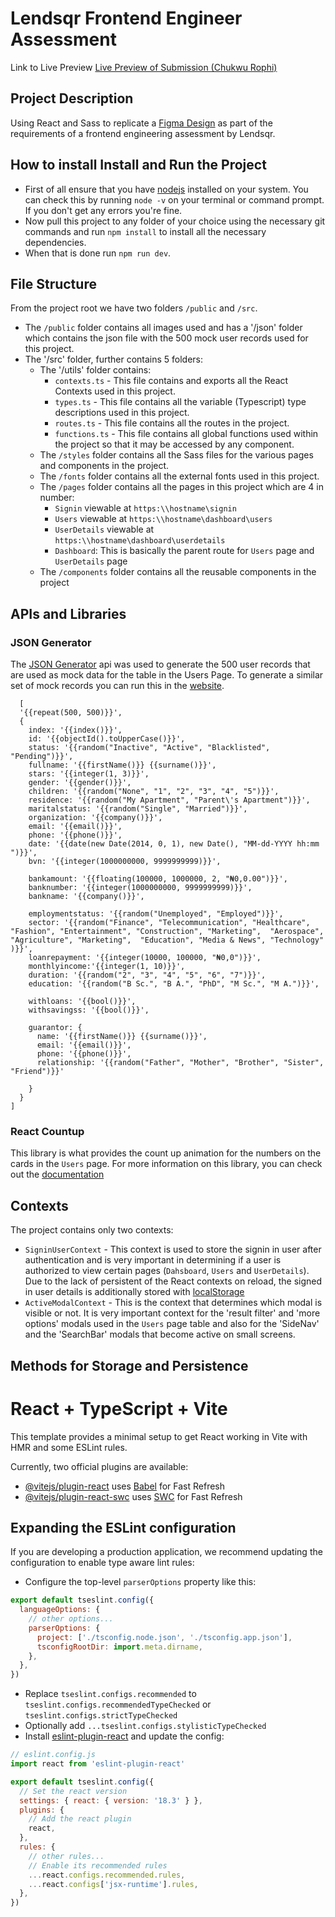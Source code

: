 # Lendsqr Frontend Engineer Assessment

Link to Live Preview
[Live Preview of Submission (Chukwu Rophi)](https://rophi-chukwu-lendsqr-fe-test.netlify.app/)

## Project Description

Using React and Sass to replicate a [Figma Design](https://www.figma.com/design/ZKILoCoIoy1IESdBpq3GNC/Lendsqr-Frontend-Engineering-Assessment?node-id=5530-0&node-type=canvas&t=qSXbJG0rT5GTTXwM-0) as part of the requirements of a frontend engineering assessment by Lendsqr.

## How to install Install and Run the Project

- First of all ensure that you have [nodejs](https://nodejs.org/en) installed on your system. You can check this by running `node -v` on your terminal or command prompt. If you don't get any errors you're fine.
- Now pull this project to any folder of your choice using the necessary git commands and run `npm install` to install all the necessary dependencies.
- When that is done run `npm run dev`.

## File Structure

From the project root we have two folders `/public` and `/src`.

- The `/public` folder contains all images used and has a '/json' folder which contains the json file with the 500 mock user records used for this project.
- The '/src' folder, further contains 5 folders:
  - The '/utils' folder contains:
    - `contexts.ts` - This file contains and exports all the React Contexts used in this project.
    - `types.ts` - This file contains all the variable (Typescript) type descriptions used in this project.
    - `routes.ts` - This file contains all the routes in the project.
    - `functions.ts` - This file contains all global functions used within the project so that it may be accessed by any component.
  - The `/styles` folder contains all the Sass files for the various pages and components in the project.
  - The `/fonts` folder contains all the external fonts used in this project.
  - The `/pages` folder contains all the pages in this project which are 4 in number:
    - `Signin` viewable at `https:\\hostname\signin`
    - `Users` viewable at `https:\\hostname\dashboard\users`
    - `UserDetails` viewable at `https:\\hostname\dashboard\userdetails`
    - `Dashboard`: This is basically the parent route for `Users` page and `UserDetails` page
  - The `/components` folder contains all the reusable components in the project


## APIs and Libraries

### JSON Generator

The [JSON Generator](https://json-generator.com/) api was used to generate the 500 user records that are used as mock data for the table in the Users Page. To generate a similar set of mock records you can run this in the [website](https://json-generator.com/).

```
  [
  '{{repeat(500, 500)}}',
  {
    index: '{{index()}}',
    id: '{{objectId().toUpperCase()}}',
    status: '{{random("Inactive", "Active", "Blacklisted", "Pending")}}',
    fullname: '{{firstName()}} {{surname()}}',
    stars: '{{integer(1, 3)}}',
    gender: '{{gender()}}',
    children: '{{random("None", "1", "2", "3", "4", "5")}}',
    residence: '{{random("My Apartment", "Parent\'s Apartment")}}',
    maritalstatus: '{{random("Single", "Married")}}',
    organization: '{{company()}}',
    email: '{{email()}}',
    phone: '{{phone()}}',
    date: '{{date(new Date(2014, 0, 1), new Date(), "MM-dd-YYYY hh:mm ")}}',
    bvn: '{{integer(1000000000, 9999999999)}}',
    
    bankamount: '{{floating(100000, 1000000, 2, "₦0,0.00")}}',
    banknumber:	'{{integer(1000000000, 9999999999)}}',
    bankname: '{{company()}}',
    
    employmentstatus: '{{random("Unemployed", "Employed")}}',
    sector: '{{random("Finance", "Telecommunication", "Healthcare", "Fashion", "Entertainment", "Construction", "Marketing",  "Aerospace", "Agriculture", "Marketing",  "Education", "Media & News", "Technology" )}}',
    loanrepayment: '{{integer(10000, 100000, "₦0,0")}}',
    monthlyincome:'{{integer(1, 10)}}',
    duration: '{{random("2", "3", "4", "5", "6", "7")}}',
    education: '{{random("B Sc.", "B A.", "PhD", "M Sc.", "M A.")}}',
    
    withloans: '{{bool()}}',
    withsavingss: '{{bool()}}',
    
    guarantor: {
      name: '{{firstName()}} {{surname()}}',
      email: '{{email()}}',
      phone: '{{phone()}}',
      relationship: '{{random("Father", "Mother", "Brother", "Sister", "Friend")}}'
      
    }
  }
]
```

### React Countup

This library is what provides the count up animation for the numbers on the cards in the `Users` page. For more information on this library, you can check out the [documentation](https://www.npmjs.com/package/react-countup)


## Contexts

The project contains only two contexts:

- `SigninUserContext` - This context is used to store the signin in user after authentication and is very important in determining if a user is authorized to view certain pages (`Dahsboard`, `Users` and `UserDetails`). Due to the lack of persistent of the React contexts on reload, the signed in user details is additionally stored with [localStorage](https://www.w3schools.com/jsref/prop_win_localstorage.asp)
- `ActiveModalContext` - This is the context that determines which modal is visible or not. It is very important context for the 'result filter' and 'more options' modals used in the `Users` page table and also for the 'SideNav' and the 'SearchBar' modals that become active on small screens.


## Methods for Storage and Persistence

# React + TypeScript + Vite

This template provides a minimal setup to get React working in Vite with HMR and some ESLint rules.

Currently, two official plugins are available:

- [@vitejs/plugin-react](https://github.com/vitejs/vite-plugin-react/blob/main/packages/plugin-react/README.md) uses [Babel](https://babeljs.io/) for Fast Refresh
- [@vitejs/plugin-react-swc](https://github.com/vitejs/vite-plugin-react-swc) uses [SWC](https://swc.rs/) for Fast Refresh

## Expanding the ESLint configuration

If you are developing a production application, we recommend updating the configuration to enable type aware lint rules:

- Configure the top-level `parserOptions` property like this:

```js
export default tseslint.config({
  languageOptions: {
    // other options...
    parserOptions: {
      project: ['./tsconfig.node.json', './tsconfig.app.json'],
      tsconfigRootDir: import.meta.dirname,
    },
  },
})
```

- Replace `tseslint.configs.recommended` to `tseslint.configs.recommendedTypeChecked` or `tseslint.configs.strictTypeChecked`
- Optionally add `...tseslint.configs.stylisticTypeChecked`
- Install [eslint-plugin-react](https://github.com/jsx-eslint/eslint-plugin-react) and update the config:

```js
// eslint.config.js
import react from 'eslint-plugin-react'

export default tseslint.config({
  // Set the react version
  settings: { react: { version: '18.3' } },
  plugins: {
    // Add the react plugin
    react,
  },
  rules: {
    // other rules...
    // Enable its recommended rules
    ...react.configs.recommended.rules,
    ...react.configs['jsx-runtime'].rules,
  },
})
```
